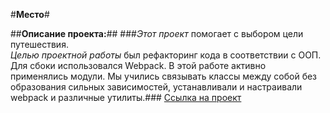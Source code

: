 #**Место**#

##**Описание проекта:**##
###*Этот проект* помогает с выбором цели путешествия.  
*Целью проектной работы* был рефакторинг кода в соответствии с ООП. Для сбоки использовался Webpack. В этой работе активно применялись модули. Мы учились связывать классы между собой без образования сильных зависимостей, устанавливали и настраивали webpack и различные утилиты.###
[Ссылка на проект](https://uliakarpova.github.io/mesto/)
